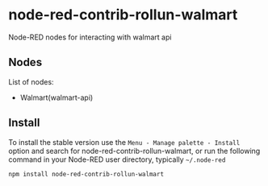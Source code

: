 node-red-contrib-rollun-walmart
================

Node-RED nodes for interacting with walmart api

## Nodes
List of nodes:
- Walmart(walmart-api)

## Install

To install the stable version use the `Menu - Manage palette - Install`
option and search for node-red-contrib-rollun-walmart, or run the following
command in your Node-RED user directory, typically `~/.node-red`

    npm install node-red-contrib-rollun-walmart
